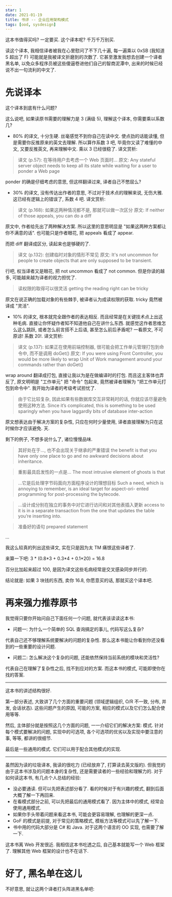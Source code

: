 ```yaml
---
star: 1
date: 2021-01-19
title: 书评 -- 企业应用架构模式
tags: [ood, sysdesign]
---
```


这本书值得买吗? 一定要买. 这个译本呢? 千万千万别买.

读这个译本, 我相信译者被我在心里慰问了不下几十遍, 每一遍乘以 0xSB (我知道 S 超出了 F) 可能就是我被译文折磨到的次数了. 它甚至激发我想去创建一个译者黑名单, 以免众多程序员被这些傻逼卷进他们自己的智商泥潭中, 出来的时候已经说不出一句流利的中文了.

# 先说译本

这个译本到底有什么问题? 

这么说吧, 如果读原书需要的理解力是 3 (满级 5), 理解这个译本, 你需要乘以系数几?

- 80% 的译文, 十分生硬. 丝毫感觉不到你自己在读中文. 使点劲的话能读懂, 但是需要你反推原来的英文去理解. 所以算作系数 3 吧, 毕竟你又读了难懂的中文, 又要反推英文, 再来理解中文. 乘以 3 已经很稳了. 译文赏析:

> 译文 (p.57): 在等待用户去考虑一个 Web 页面时...
> 原文: Any stateful server object needs to keep all its state while waiting for a user to ponder a Web page

ponder 的确是仔细考虑的意思, 但这样翻译过来, 译者自己不憋屈么?

- 30% 的译文, 没有传达出作者的意思, 不过对于技术点的理解来说, 无伤大雅. 这已经有逻辑上的错误了, 系数 4 吧. 译文赏析:

> 译文 (p.168): 如果这两种情况都不是, 那就可以做一次区分
> 原文: If neither of those appeals, you can do a diff

原文中, 作者给先出了两种解决方案. 所以这里的意思明显是 "如果这两种方案都让你不满意的话". 也可能只是作者眼花, 把 appeals 看成了 appear. 

而把 diff 翻译成区分, 读起来也是够硬的了.

> 译文 (p.132): 创建临时对象的情形不常见
> 原文: It's not uncommon for people to create objects that are only supposed to be transient.

行吧, 权当译者又是眼花, 把 not uncommon 看成了 not common. 但是你读的越多, 可能越来越为译者的视力担忧了.


> 读权限的取得可以很灵活
> getting the reading right can be tricky 

原文在说正确的加载对象的有些棘手, 被译者认为成读权限的获取. tricky 竟然被译成 "灵活".

- 10% 的译文, 根本就完全跟作者的表达相反. 而且经常是在关键技术点上出这种毛病. 直接让你怀疑作者知不知道他自己在讲什么东西. 就感觉这作者思维怎么这么跳跃, 或者怎么前言搭不上后语, 甚至怎么前后矛盾呢? 一看原文, 不可原谅! 系数 20!. 译文赏析:

> 译文 (p.137): 如果正在使用前端控制器, 很可能会把工作单元管理打包到命令中, 而不是调用 doGet()
> 原文: If you were using Front Controller, you would be more likely to wrap Unit of Work management around your commands rather than doGet()

wrap around 翻译成打包, 直接让我以为是在做编译时的打包. 而且这主客体也弄反了, 原文明明是 "工作单元" 把 "命令" 包起来, 竟然被译者理解为 "把工作单元打包到命令中". 我开始为译者的考级考试担忧了.

> 由于它比较复杂, 因此如果有些数据库交互非常耗时的话, 你就应该尽量避免使用这种方法.
> Since it’s complicated, this is something to be used sparingly when you have laggardly bits of database inter-action

原文想表达由于解决方案的复杂性, 只应在何时少量使用, 译者直接理解为只在这时候你才应该避免. 天.

剩下的例子, 不想多说什么了, 诸位慢慢品味. 

> 其好处在于..., 也不会出现关于继承的严重错误
> the benefit is that you have only one place to go and no awkward decisions about inheritance.

> 重影最具启发性的一点是...
> The most intrusive element of ghosts is that

> ...它是后处理字节码面向方面程序设计的理想目标
> Such a need, which is annoying to remember, is an ideal target for aspect-ori- ented programming for post-processing the bytecode.

> ...设计成分别在独立的事务中对它进行访问和对其他表插入更新
> access to it is in a separate transaction from the one that updates the table you’re inserting into.

> 准备好的语句
> prepared statement

...

我这么较真的列出这些译文, 实在只是因为太 TM 痛恨这些译者了. 

来算一下吧: 3 * (0.8\*3 + 0.3\*4 + 0.1\*20) = 16.8

百分比加起来超过 100, 是因为译文这些毛病经常是交叉感染同步并行的. 

结论就是: 如果 3 块钱的东西, 卖你 16.8, 你愿意买的话, 那就买这个译本吧.

# 再来强力推荐原书

我觉得只要你开始问自己下面任何一个问题, 就代表该读读这本书:

- 问题一: 为什么一个简单的 SQL 查询搞定的事儿, 代码写这么复杂?

代表自己还不够理解系统要解决的问题的复杂性. 那么这本书能让你看到你还没看到的一些重要的设计问题.

- 问题二: 怎么解决这个复杂的问题, 还能依然保持当前系统的模块和灵活性?

代表自己在理解了复杂性之后, 找不到应对的方案. 而这本书的模式, 可能即使你在找的答案.

---

这本书的讲述结构很好.

第一部分表述, 大致讲了几个方面的重要问题 (领域逻辑组织, O/R 不一致, 分布, 并发, 会话状态). 这些问题产生的原因, 可能的方案, 相应的模式以及它们怎么配合使用等等.

然后, 主体部分就是按照这几个方面的问题, 一一介绍它们的解决方案: 模式. 针对每个模式要解决的问题, 实现中的可选项, 各个可选项的优劣以及实现中要注意的事, 等等, 都讲的很细节.

最后是一些通用的模式. 它们可以用于配合其他模式的实现.

---

虽然因为读的垃圾译本, 我读的很吃力 (已经放弃了, 打算读去英文版的). 但我觉的由于这本书涉及的问题本身的复杂性, 还是需要读者的一些经验和理解力的. 对于如何读这本书, 有几点个人总结的经验:

- 没必要通读. 但可以先把表述部分看了. 看的时候对于有兴趣的模式, 翻到后面大概了解一下再回来.
- 在看模式部分之前, 可以先把最后的通用模式看了. 因为主体中的模式, 经常会使用通用模式.
- 如果你手头带着问题来看这本书, 可能会更容易理解, 也理解的更深一点.
- GoF 的模式是前提, 对于常见的策略模式, 模板方法等模式可以先了解一下.
- 书中用的代码大部分是 C# 和 Java. 对于这两个语言的 OO 实现, 也需要了解一下.

这本书离 Web 开发很近. 我相信这本书吃透之后, 自己基本就能写一个 Web 框架了. 理解其他 Web 框架的设计也不在话下. 

# 好了, 黑名单在这儿

不好意思, 就让这两个译者打头阵进黑名单吧: 
